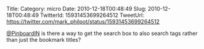 Title: 
Category: micro
Date: 2010-12-18T00:48:49
Slug: 2010-12-18T00:48:49
TwitterId: 15931453699264512
TweetUrl: https://twitter.com/mark_philpot/status/15931453699264512

[@PinboardIN](https://twitter.com/PinboardIN) is there a way to get the search box to also search tags rather than just the bookmark titles?